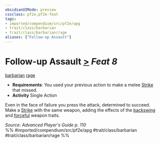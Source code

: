 ```yaml
---
obsidianUIMode: preview
cssclass: pf2e,pf2e-feat
tags:
- imported/compendium/src/pf2e/apg
- trait/class/barbarian
- trait/class/barbarian/rage
aliases: ["Follow-up Assault"]
---
```

# Follow-up Assault  [>](chapter-9-playing-the-game.md#Actions "Single Action") *Feat 8*  
[barbarian](rules/traits/barbarian.md)  [rage](rules/traits/rage.md)  

- **Requirements**: You used your previous action to make a melee [Strike](strike.md) that missed.
- **Activity** Single Action

Even in the face of failure you press the attack, determined to succeed. Make a [Strike](strike.md) with the same weapon, adding the effects of the [backswing](backswing.md) and [forceful](forceful.md) weapon traits.

*Source: Advanced Player's Guide p. 110*  
%% #imported/compendium/src/pf2e/apg #trait/class/barbarian #trait/class/barbarian/rage %%